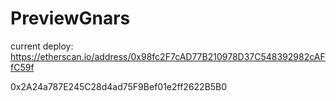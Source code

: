 # PreviewGnars

current deploy: https://etherscan.io/address/0x98fc2F7cAD77B210978D37C548392982cAFfC59f

0x2A24a787E245C28d4ad75F9Bef01e2ff2622B5B0
